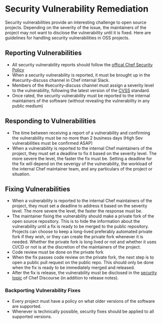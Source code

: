 # Security Vulnerability Remediation

Security vulnerabilities provide an interesting challenge to open source projects. Depending on the severity of the issue, the maintainers of the project may not want to disclose the vulnerability until it is fixed. Here are guidelines for handling security vulnerabilities in OSS projects.

## Reporting Vulnerabilities

* All security vulnerability reports should follow the [offical Chef Security Policy](https://www.chef.io/security/)
* When a security vulnerability is reported, it must be brought up in the #security-discuss channel in Chef internal Slack. 
* Members of the #security-discuss channel must assign a severity level to the vulnerability, following the latest version of the [CVSS](https://www.first.org/cvss/) standard.
* Once rated, the security vulnerability must be reported to the internal maintainers of the software (without revealing the vulnerability in any public medium)

## Responding to Vulnerabilities
* The time between receiving a report of a vulnerability and confirming the vulnerability must be no more than 2 business days (High Sev vulnerabilities must be confirmed ASAP)
* When a vulnerability is reported to the internal Chef maintainers of the project, they must set a deadline to fix it based on the severity level. The more severe the level, the faster the fix must be. Setting a deadline for the fix will depend on the severigy of the vulnerability, the workload of the internal Chef maintainer team, and any particulars of the project or situation.

## Fixing Vulnerabilities
* When a vulnerability is reported to the internal Chef maintainers of the project, they must set a deadline to address it based on the severity level. The more severe the level, the faster the response must be.
* The maintainer fixing the vulnerability should make a private fork of the open source repository. This is to hide the information about the vulnerability until a fix is ready to be merged to the public repository. Projects can choose to keep a long-lived preferably automated private fork if they wish, or they can create the private fork whenever it is needed. Whether the private fork is long lived or not and whether it uses CI/CD or not is at the discretion of the maintainers of the project.
* Code review must be done on the private fork
* When the fix passes code review on the private fork, the next step is to open a public pull request on the public repo. This should only be done when the fix is ready to be immediately merged and released.
* After the fix is release, the vulnerability must be disclosed in the [security topic](https://discourse.chef.io/c/chef-security) of Chef Discourse (in addition to release notes). 

### Backporting Vulnerability Fixes
* Every project must have a policy on what older versions of the software are supported.
* Whenever is technically possible, security fixes should be applied to all supported versions.
